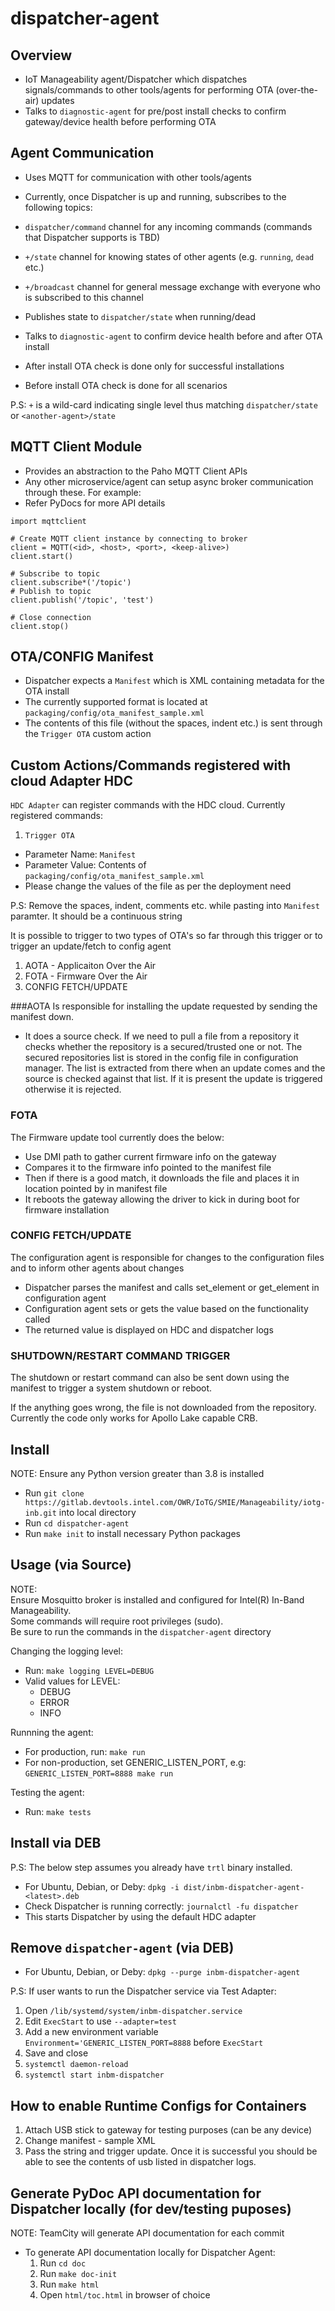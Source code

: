 # dispatcher-agent

## Overview

- IoT Manageability agent/Dispatcher which dispatches signals/commands to other tools/agents for performing OTA (over-the-air) updates
- Talks to `diagnostic-agent` for pre/post install checks to confirm gateway/device health before performing OTA

## Agent Communication 

- Uses MQTT for communication with other tools/agents
- Currently, once Dispatcher is up and running, subscribes to the following topics:
 - `dispatcher/command` channel for any incoming commands (commands that Dispatcher supports is TBD)
 - `+/state` channel for knowing states of other agents (e.g. `running`, `dead` etc.)
 - `+/broadcast` channel for general message exchange with everyone who is subscribed to this channel
- Publishes state to `dispatcher/state` when running/dead

- Talks to `diagnostic-agent` to confirm device health before and after OTA install
- After install OTA check is done only for successful installations
- Before install OTA check is done for all scenarios
 
P.S: `+` is a wild-card indicating single level thus matching `dispatcher/state` or `<another-agent>/state`

## MQTT Client Module

- Provides an abstraction to the Paho MQTT Client APIs
- Any other microservice/agent can setup async broker communication through these. For example:
- Refer PyDocs for more API details
```
import mqttclient

# Create MQTT client instance by connecting to broker
client = MQTT(<id>, <host>, <port>, <keep-alive>)
client.start()

# Subscribe to topic
client.subscribe*('/topic')
# Publish to topic
client.publish('/topic', 'test')

# Close connection
client.stop()
```
## OTA/CONFIG Manifest

- Dispatcher expects a `Manifest` which is XML containing metadata for the OTA install
- The currently supported format is located at `packaging/config/ota_manifest_sample.xml`
- The contents of this file (without the spaces, indent etc.) is sent through the `Trigger OTA` custom action

## Custom Actions/Commands registered with cloud Adapter HDC

`HDC Adapter` can register commands with the HDC cloud. Currently registered commands:

1. `Trigger OTA`
 - Parameter Name: `Manifest`
 - Parameter Value: Contents of `packaging/config/ota_manifest_sample.xml`
 - Please change the values of the file as per the deployment need

P.S: Remove the spaces, indent, comments etc. while pasting into `Manifest` paramter. It should be a continuous string

It is possible to trigger to two types of OTA's so far through this trigger or to trigger an update/fetch to config agent
1. AOTA - Applicaiton Over the Air
2. FOTA - Firmware Over the Air
3. CONFIG FETCH/UPDATE

###AOTA
Is responsible for installing the update requested by sending the manifest down.
- It does a source check. If we need to pull a file from a repository it checks whether the repository is a secured/trusted one or not.
The secured repositories list is stored in the config file in configuration manager. The list is extracted from there when an update comes
and the source is checked against that list. If it is present the update is triggered otherwise it is rejected.



### FOTA
The Firmware update tool currently does the below:
 - Use DMI path to gather current firmware info on the gateway
 - Compares it to the firmware info pointed to the manifest file
 - Then if there is a good match, it downloads the file and places it in location pointed by <path> in manifest file
 - It reboots the gateway allowing the driver to kick in during boot for firmware installation

### CONFIG FETCH/UPDATE
The configuration agent is responsible for changes to the configuration files and to inform other
agents about changes
 - Dispatcher parses the manifest and calls set_element or get_element in configuration agent
 - Configuration agent sets or gets the value based on the functionality called
 - The returned value is displayed on HDC and dispatcher logs


### SHUTDOWN/RESTART COMMAND TRIGGER
The shutdown or restart command can also be sent down using the manifest to trigger a system shutdown or reboot.


If the anything goes wrong, the file is not downloaded from the repository. Currently the code only works for Apollo Lake capable CRB.

## Install
NOTE: Ensure any Python version greater than 3.8 is installed

- Run `git clone https://gitlab.devtools.intel.com/OWR/IoTG/SMIE/Manageability/iotg-inb.git` into local directory
- Run `cd dispatcher-agent`
- Run `make init` to install necessary Python packages

## Usage (via Source)

NOTE:  
Ensure Mosquitto broker is installed and configured for Intel(R) In-Band Manageability.  
Some commands will require root privileges (sudo).  
Be sure to run the commands in the `dispatcher-agent` directory

Changing the logging level:

- Run: `make logging LEVEL=DEBUG`
- Valid values for LEVEL:
  - DEBUG
  - ERROR
  - INFO

Runnning the agent:

- For production, run: `make run`
- For non-production, set GENERIC_LISTEN_PORT, e.g: `GENERIC_LISTEN_PORT=8888 make run`

Testing the agent:

- Run: `make tests`

## Install via DEB

P.S: The below step assumes you already have `trtl` binary installed.

- For Ubuntu, Debian, or Deby: `dpkg -i dist/inbm-dispatcher-agent-<latest>.deb`
- Check Dispatcher is running correctly: `journalctl -fu dispatcher`
- This starts Dispatcher by using the default HDC adapter

## Remove `dispatcher-agent` (via DEB)
- For Ubuntu, Debian, or Deby: `dpkg --purge inbm-dispatcher-agent`

P.S: If user wants to run the Dispatcher service via Test Adapter:
 1. Open `/lib/systemd/system/inbm-dispatcher.service`
 2. Edit `ExecStart` to use `--adapter=test`
 3. Add a new environment variable `Environment='GENERIC_LISTEN_PORT=8888` before `ExecStart`
 4. Save and close
 5. `systemctl daemon-reload`
 6. `systemctl start inbm-dispatcher`

## How to enable Runtime Configs for Containers
1. Attach USB stick to gateway for testing purposes (can be any device)
2. Change manifest - sample XML
3. Pass the string and trigger update. Once it is successful you should be able to see the contents of usb listed in dispatcher logs.

## Generate PyDoc API documentation for Dispatcher locally (for dev/testing puposes)
NOTE: TeamCity will generate API documentation for each commit

- To generate API documentation locally for Dispatcher Agent:
  1. Run `cd doc`
  2. Run `make doc-init`
  3. Run `make html`
  4. Open `html/toc.html` in browser of choice
